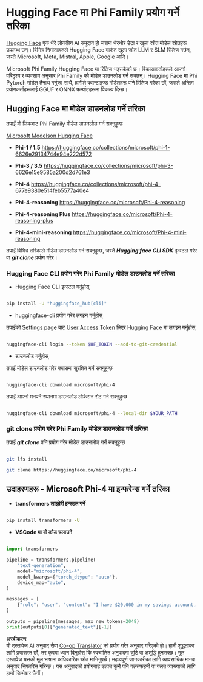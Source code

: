 <!--
CO_OP_TRANSLATOR_METADATA:
{
  "original_hash": "624fe133fba62773979d45f54519f7bb",
  "translation_date": "2025-05-09T08:35:08+00:00",
  "source_file": "md/01.Introduction/02/01.HF.md",
  "language_code": "ne"
}
-->
# **Hugging Face मा Phi Family प्रयोग गर्ने तरिका**


[Hugging Face](https://huggingface.co/) एक धेरै लोकप्रिय AI समुदाय हो जसमा धेरथोर डेटा र खुला स्रोत मोडेल स्रोतहरू उपलब्ध छन्। विभिन्न निर्माताहरूले Hugging Face मार्फत खुला स्रोत LLM र SLM रिलिज गर्छन्, जस्तै Microsoft, Meta, Mistral, Apple, Google आदि।

Microsoft Phi Family Hugging Face मा रिलिज भइसकेको छ। विकासकर्ताहरूले आफ्नो परिदृश्य र व्यवसाय अनुसार Phi Family को मोडेल डाउनलोड गर्न सक्छन्। Hugging Face मा Phi Pytorch मोडेल तैनाथ गर्नुका साथै, हामीले क्वान्टाइज्ड मोडेलहरू पनि रिलिज गरेका छौं, जसले अन्तिम प्रयोगकर्ताहरूलाई GGUF र ONNX फर्म्याटहरूमा विकल्प दिन्छ।


## **Hugging Face मा मोडेल डाउनलोड गर्ने तरिका**

तपाईं यो लिंकबाट Phi Family मोडेल डाउनलोड गर्न सक्नुहुन्छ

[Microsoft Modelson Hugging Face](https://huggingface.co/microsoft)

-  **Phi-1 / 1.5** https://huggingface.co/collections/microsoft/phi-1-6626e29134744e94e222d572

-  **Phi-3 / 3.5** https://huggingface.co/collections/microsoft/phi-3-6626e15e9585a200d2d761e3

-  **Phi-4** https://huggingface.co/collections/microsoft/phi-4-677e9380e514feb5577a40e4

- **Phi-4-reasoning** https://huggingface.co/microsoft/Phi-4-reasoning

- **Phi-4-reasoning Plus** https://huggingface.co/microsoft/Phi-4-reasoning-plus 

- **Phi-4-mini-reasoning** https://huggingface.co/microsoft/Phi-4-mini-reasoning

तपाईं विभिन्न तरिकाले मोडेल डाउनलोड गर्न सक्नुहुन्छ, जस्तै ***Hugging face CLI SDK*** इन्स्टल गरेर वा ***git clone*** प्रयोग गरेर।


### **Hugging Face CLI प्रयोग गरेर Phi Family मोडेल डाउनलोड गर्ने तरिका**

- Hugging Face CLI इन्स्टल गर्नुहोस्

```bash

pip install -U "huggingface_hub[cli]"

```

- huggingface-cli प्रयोग गरेर लगइन गर्नुहोस्

तपाईंको [Settings page](https://huggingface.co/settings/tokens) बाट [User Access Token](https://huggingface.co/docs/hub/security-tokens) लिएर Hugging Face मा लगइन गर्नुहोस्


```bash

huggingface-cli login --token $HF_TOKEN --add-to-git-credential

```

- डाउनलोड गर्नुहोस्


तपाईं मोडेल डाउनलोड गरेर क्यासमा सुरक्षित गर्न सक्नुहुन्छ

```bash

huggingface-cli download microsoft/phi-4

```

तपाईं आफ्नो मनपर्ने स्थानमा डाउनलोड लोकेसन सेट गर्न सक्नुहुन्छ


```bash

huggingface-cli download microsoft/phi-4 --local-dir $YOUR_PATH

```


### **git clone प्रयोग गरेर Phi Family मोडेल डाउनलोड गर्ने तरिका**

तपाईं ***git clone*** पनि प्रयोग गरेर मोडेल डाउनलोड गर्न सक्नुहुन्छ

```bash

git lfs install

git clone https://huggingface.co/microsoft/phi-4

```

## **उदाहरणहरू - Microsoft Phi-4 मा इन्फरेन्स गर्ने तरिका**

- **transformers लाइब्रेरी इन्स्टल गर्ने**

```bash

pip install transformers -U

```

- **VSCode मा यो कोड चलाउने**

```python

import transformers

pipeline = transformers.pipeline(
    "text-generation",
    model="microsoft/phi-4",
    model_kwargs={"torch_dtype": "auto"},
    device_map="auto",
)

messages = [
    {"role": "user", "content": "I have $20,000 in my savings account, where I receive a 4% profit per year and payments twice a year. Can you please tell me how long it will take for me to become a millionaire? Also, can you please explain the math step by step as if you were explaining it to an uneducated person?"},
]

outputs = pipeline(messages, max_new_tokens=2048)
print(outputs[0]["generated_text"][-1])

```

**अस्वीकरण**:  
यो दस्तावेज AI अनुवाद सेवा [Co-op Translator](https://github.com/Azure/co-op-translator) को प्रयोग गरेर अनुवाद गरिएको हो। हामी शुद्धताका लागि प्रयासरत छौं, तर कृपया ध्यान दिनुहोस् कि स्वचालित अनुवादमा त्रुटि वा अशुद्धि हुनसक्छ। मूल दस्तावेज यसको मूल भाषामा अधिकारिक स्रोत मानिनुपर्छ। महत्वपूर्ण जानकारीका लागि व्यावसायिक मानव अनुवाद सिफारिस गरिन्छ। यस अनुवादको प्रयोगबाट उत्पन्न कुनै पनि गलतफहमी वा गलत व्याख्याको लागि हामी जिम्मेवार छैनौं।